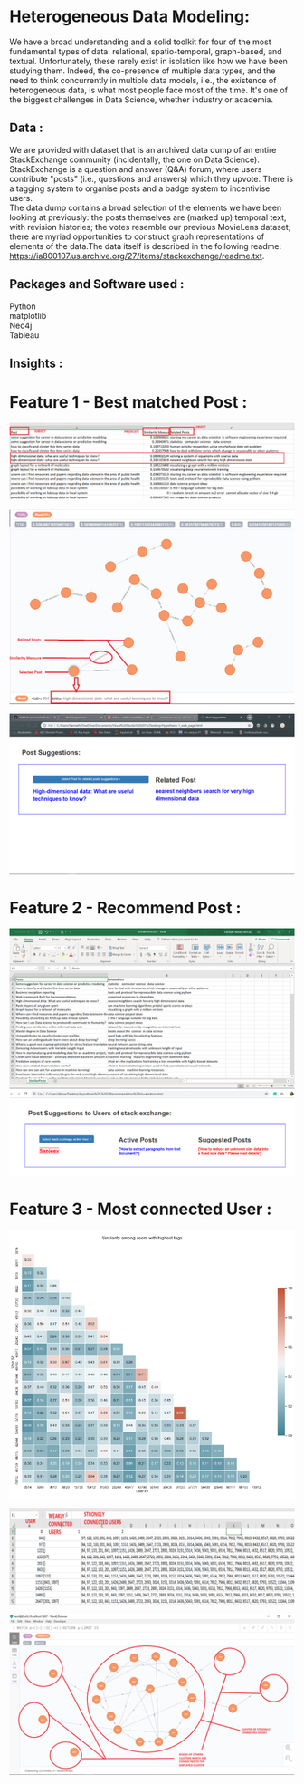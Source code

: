 # Heterogeneous Data Modeling:

We have a broad understanding and a solid toolkit for four of the most fundamental types of data: relational, spatio-temporal, graph-based, and textual. Unfortunately, these rarely exist in isolation like how we have been studying them. Indeed, the co-presence of multiple data types, and the need to think concurrently in multiple data models, i.e., the existence of heterogeneous data, is what most people face most of the time. It's one of the biggest challenges in Data Science, whether industry or academia.


## Data :
We are provided with dataset that is an archived data dump of an entire StackExchange community (incidentally, the one on Data Science). StackExchange is a question and answer (Q&A) forum, where users contribute "posts" (i.e., questions and answers) which they upvote. There is a tagging system to organise posts and a badge system to incentivise users.
<br>
The data dump contains a broad selection of the elements we have been looking at previously: the posts themselves are (marked up) temporal text, with revision histories; the votes resemble our previous MovieLens dataset; there are myriad opportunities to construct graph representations of elements of the data.The data itself is described in the following readme: https://ia800107.us.archive.org/27/items/stackexchange/readme.txt.

## Packages and Software used :
Python <br>
matplotlib <br>
Neo4j <br>
Tableau

## Insights :
# Feature 1 - Best matched Post :

 

![ScreenShot 1](Visualizations/Feature_1_output_as_XML_2.png)

![ScreenShot 2](Visualizations/Feature_1_Knowledge_Graph_rep_in_neo4j.png)

![ScreenShot 3](Visualizations/Feature_1_as_Webpage.png)

# Feature 2 - Recommend Post :

![ScreenShot 4](Visualizations/Feature_1_output_as_XML.png)
![ScreenShot 5](Visualizations/Feature_2_as_Webpage.png)



# Feature 3 - Most connected User :
![ScreenShot 7](Visualizations/Heat_map_showing_similarity_measure_among_users.png)

![ScreenShot 6](Visualizations/Feature3_XML.png)

![ScreenShot 8](Visualizations/Feature_3_weak_and_strong_nodes_as_clusters_.png)

